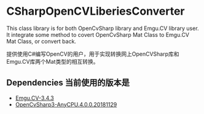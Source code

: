 ﻿# CSharpOpenCVLiberiesConverter
This class library is for both OpenCvSharp library and Emgu.CV library user.
It integrate some method to covert OpenCvSharp Mat Class to Emgu.CV Mat Class, or convert back.

提供使用C#编写OpenCV的用户，用于实现转换网上OpenCVSharp库和Emgu.CV库两个Mat类型的相互转换。

## Dependencies 当前使用的版本是

* [Emgu.CV-3.4.3](http://www.emgu.com/wiki/index.php/Version_History#Emgu.CV-3.4.3)
* [OpenCvSharp3-AnyCPU.4.0.0.20181129](https://github.com/shimat/opencvsharp/archive/4.0.0.20181130.zip)